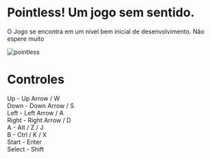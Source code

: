 # Pointless! Um jogo sem sentido.

<p>O Jogo se encontra em um nível bem inicial de desenvolvimento. Não espere muito</p>

![pointless](https://user-images.githubusercontent.com/23439537/124479262-785d5d80-dd7c-11eb-927f-0525d41f1b34.png)

# Controles

Up - Up Arrow / W  
Down - Down Arrow / S  
Left - Left Arrow / A  
Right - Right Arrow / D  
A - Alt / Z / J  
B - Ctrl / K / X  
Start - Enter  
Select - Shift 
